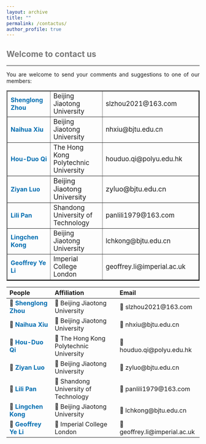 ```yaml
---
layout: archive
title: ""   
permalink: /contactus/
author_profile: true
---
```


<style>
a:link {
  text-decoration: none;
}

a:visited {
  text-decoration: none;
}

a:hover {
  text-decoration: underline;
}

a:active {
  text-decoration: underline;
}
</style>


##  <span style="color:#777777"> Welcome to contact us </span> 
---
 
<div style="text-align:justify">  
You are welcome to send your comments and suggestions to one of our members:
</div>

<!--
- <a style="font-size: 16px; font-weight: bold;color:#006DB0" href="https://shenglongzhou.github.io/" target="_blank">Shenglong Zhou</a> - Beijing Jiaotong University, slzhou2021@163.com.
- <a style="font-size: 16px; font-weight: bold;color:#006DB0" href="https://faculty.bjtu.edu.cn/6336/" target="_blank">Naihua Xiu</a> -  Beijing Jiaotong University, nhxiu@bjtu.edu.cn.
- <a style="font-size: 16px; font-weight: bold;color:#006DB0" href="https://www.polyu.edu.hk/ama/profile/hdqi/hdqi.html" target="_blank">Hou-Duo Qi</a> - The Hong Kong Polytechnic University, houduo.qi@polyu.edu.hk.
- <a style="font-size: 16px; font-weight: bold;color:#006DB0" href="https://faculty.bjtu.edu.cn/8525/" target="_blank">Ziyan Luo</a> - Beijing Jiaotong University, zyluo@bjtu.edu.cn.
- <a style="font-size: 16px; font-weight: bold;color:#006DB0" href="https://sci.sdut.edu.cn/_t832/2018/1129/c5856a253869/page.htm" target="_blank">Lili Pan</a> - Shandong University of Technology,  panlili1979@163.com.
- <a style="font-size: 16px; font-weight: bold;color:#006DB0" href="https://faculty.bjtu.edu.cn/8316//" target="_blank">Lingchen Kong</a> - Beijing Jiaotong University, lchkong@bjtu.edu.cn.
- <a style="font-size: 16px; font-weight: bold;color:#006DB0" href="https://profiles.imperial.ac.uk/geoffrey.li/" target="_blank">Geoffrey Ye Li</a> - Imperial College London, geoffrey.li@imperial.ac.uk.
-->

<p style="line-height: 2;"></p>

   <table border="2" width="0.5">
      <tr>
        <td style="width:2%" align="left"> <a style="font-size: 16px; font-weight: bold;color:#006DB0" href="https://shenglongzhou.github.io/" target="_blank"> Shenglong Zhou</a> </td>
        <td style="width:5%" align="left"> <span style="font-size: 17px"> Beijing Jiaotong University </span>  </td>
        <td style="width:5%" align="left"> <span style="font-size: 17px"> slzhou2021@163.com </span> </td> 
      </tr>
      <tr>
        <td style="width:2%" align="left"> <a style="font-size: 16px; font-weight: bold;color:#006DB0" href="https://faculty.bjtu.edu.cn/6336/" target="_blank"> Naihua Xiu</a> </td>
        <td style="width:5%" align="left"> <span style="font-size: 17px"> Beijing Jiaotong University </span> </td>
        <td style="width:5%" align="left"> <span style="font-size: 17px"> nhxiu@bjtu.edu.cn </span> </td> 
      </tr>
      <tr>
        <td style="width:2%" align="left"> <a style="font-size: 16px; font-weight: bold;color:#006DB0" href="https://www.polyu.edu.hk/ama/profile/hdqi/hdqi.html" target="_blank"> Hou-Duo Qi</a> </td>
        <td style="width:5%" align="left"> <span style="font-size: 17px"> The Hong Kong Polytechnic University </span> </td>
        <td style="width:5%" align="left"> <span style="font-size: 17px"> houduo.qi@polyu.edu.hk </span> </td> 
      </tr>
      <tr>
        <td style="width:2%" align="left"> <a style="font-size: 16px; font-weight: bold;color:#006DB0" href="https://faculty.bjtu.edu.cn/8525/" target="_blank"> Ziyan Luo</a> </td>
        <td style="width:5%" align="left"> <span style="font-size: 18px"> Beijing Jiaotong University </span> </td>
        <td style="width:5%" align="left"> <span style="font-size: 18px"> zyluo@bjtu.edu.cn </span> </td> 
       </tr>
       <tr>
        <td style="width:2%" align="left"> <a style="font-size: 16px; font-weight: bold;color:#006DB0" href="https://sci.sdut.edu.cn/_t832/2018/1129/c5856a253869/page.htm" target="_blank"> Lili Pan</a> </td>
        <td style="width:5%" align="left"> <span style="font-size: 17px"> Shandong University of Technology </span> </td>
        <td style="width:5%" align="left"> <span style="font-size: 17px"> panlili1979@163.com </span> </td> 
      </tr>
      <tr>
        <td style="width:2%" align="left"> <a style="font-size: 16px; font-weight: bold;color:#006DB0" href="https://faculty.bjtu.edu.cn/8316//" target="_blank"> Lingchen Kong</a> </td>
        <td style="width:5%" align="left"> <span style="font-size: 17px">  Beijing Jiaotong University </span> </td>
        <td style="width:5%" align="left"> <span style="font-size: 17px">  lchkong@bjtu.edu.cn </span> </td> 
      </tr>
      <tr>
        <td style="width:2%" align="left"> <a style="font-size: 16px; font-weight: bold;color:#006DB0" href="https://profiles.imperial.ac.uk/geoffrey.li/" target="_blank"> Geoffrey Ye Li</a> </td>
        <td style="width:5%" align="left"> <span style="font-size: 17px"> Imperial College London </span> </td>
        <td style="width:5%" align="left"> <span style="font-size: 17px"> geoffrey.li@imperial.ac.uk </span> </td> 
      </tr>
      </table> 


<p style="line-height: 2;"></p>
      
| People | Affiliation | Email |
| :---   |   :---       |  :--- |
|👨 <a style="font-size: 16px; font-weight: bold;color:#006DB0" href="https://shenglongzhou.github.io/" target="_blank"> Shenglong Zhou</a> | 🏫 Beijing Jiaotong University  | 📧 slzhou2021@163.com |
|👨 <a style="font-size: 16px; font-weight: bold;color:#006DB0" href="https://faculty.bjtu.edu.cn/6336/" target="_blank"> Naihua Xiu</a> | 🏫 Beijing Jiaotong University | 📧 nhxiu@bjtu.edu.cn |
|👨 <a style="font-size: 16px; font-weight: bold;color:#006DB0" href="https://www.polyu.edu.hk/ama/profile/hdqi/hdqi.html" target="_blank"> Hou-Duo Qi</a> | 🏫 The Hong Kong Polytechnic University | 📧 houduo.qi@polyu.edu.hk |
|👩 <a style="font-size: 16px; font-weight: bold;color:#006DB0" href="https://faculty.bjtu.edu.cn/8525/" target="_blank"> Ziyan Luo</a> | 🏫 Beijing Jiaotong University | 📧 zyluo@bjtu.edu.cn |
|👩  <a style="font-size: 16px; font-weight: bold;color:#006DB0" href="https://sci.sdut.edu.cn/_t832/2018/1129/c5856a253869/page.htm" target="_blank"> Lili Pan</a> | 🏫 Shandong University of Technology | 📧 panlili1979@163.com|
|👨 <a style="font-size: 16px; font-weight: bold;color:#006DB0" href="https://faculty.bjtu.edu.cn/8316//" target="_blank"> Lingchen Kong</a> | 🏫 Beijing Jiaotong University | 📧 lchkong@bjtu.edu.cn |
|👨<a style="font-size: 16px; font-weight: bold;color:#006DB0" href="https://profiles.imperial.ac.uk/geoffrey.li/" target="_blank"> Geoffrey Ye Li</a> | 🏫 Imperial College London | 📧 geoffrey.li@imperial.ac.uk |
